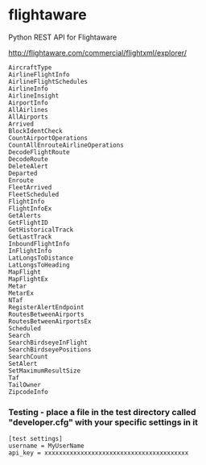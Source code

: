 flightaware
===========

Python REST API for Flightaware

http://flightaware.com/commercial/flightxml/explorer/

    AircraftType
    AirlineFlightInfo
    AirlineFlightSchedules
    AirlineInfo
    AirlineInsight
    AirportInfo
    AllAirlines
    AllAirports
    Arrived
    BlockIdentCheck
    CountAirportOperations
    CountAllEnrouteAirlineOperations
    DecodeFlightRoute
    DecodeRoute
    DeleteAlert
    Departed
    Enroute
    FleetArrived
    FleetScheduled
    FlightInfo
    FlightInfoEx
    GetAlerts
    GetFlightID
    GetHistoricalTrack
    GetLastTrack
    InboundFlightInfo
    InFlightInfo
    LatLongsToDistance
    LatLongsToHeading
    MapFlight
    MapFlightEx
    Metar
    MetarEx
    NTaf
    RegisterAlertEndpoint
    RoutesBetweenAirports
    RoutesBetweenAirportsEx
    Scheduled
    Search
    SearchBirdseyeInFlight
    SearchBirdseyePositions
    SearchCount
    SetAlert
    SetMaximumResultSize
    Taf
    TailOwner
    ZipcodeInfo


### Testing - place a file in the test directory called "developer.cfg" with your specific settings in it

    [test settings]
    username = MyUserName
    api_key = xxxxxxxxxxxxxxxxxxxxxxxxxxxxxxxxxxxxxxxx
